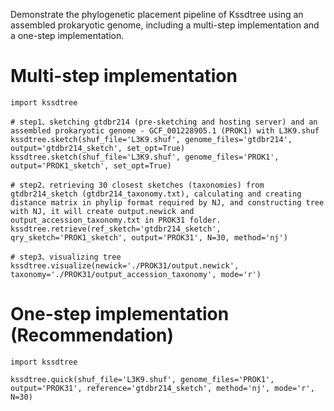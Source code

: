 Demonstrate the phylogenetic placement pipeline of Kssdtree using an assembled prokaryotic genome, including a multi-step implementation and a one-step implementation.

# Multi-step implementation
```
import kssdtree

# step1、sketching gtdbr214 (pre-sketching and hosting server) and an assembled prokaryotic genome - GCF_001228905.1 (PROK1) with L3K9.shuf
kssdtree.sketch(shuf_file='L3K9.shuf', genome_files='gtdbr214', output='gtdbr214_sketch', set_opt=True)
kssdtree.sketch(shuf_file='L3K9.shuf', genome_files='PROK1', output='PROK1_sketch', set_opt=True)

# step2、retrieving 30 closest sketches (taxonomies) from gtdbr214_sketch (gtdbr214_taxonomy.txt), calculating and creating distance matrix in phylip format required by NJ, and constructing tree with NJ, it will create output.newick and output_accession_taxonomy.txt in PROK31 folder.
kssdtree.retrieve(ref_sketch='gtdbr214_sketch', qry_sketch='PROK1_sketch', output='PROK31', N=30, method='nj')

# step3、visualizing tree 
kssdtree.visualize(newick='./PROK31/output.newick', taxonomy='./PROK31/output_accession_taxonomy', mode='r')
```

# One-step implementation (Recommendation)
```
import kssdtree

kssdtree.quick(shuf_file='L3K9.shuf', genome_files='PROK1', output='PROK31', reference='gtdbr214_sketch', method='nj', mode='r', N=30)
```
